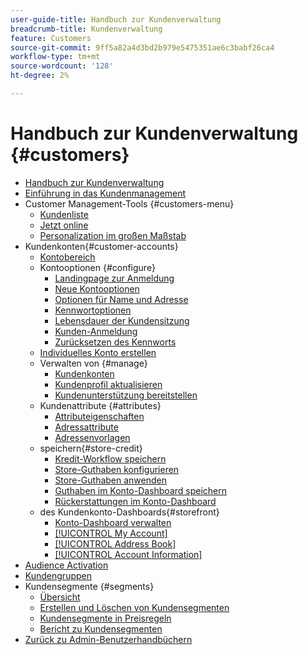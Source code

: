 ```yaml
---
user-guide-title: Handbuch zur Kundenverwaltung
breadcrumb-title: Kundenverwaltung
feature: Customers
source-git-commit: 9ff5a82a4d3bd2b979e5475351ae6c3babf26ca4
workflow-type: tm+mt
source-wordcount: '128'
ht-degree: 2%

---
```



# Handbuch zur Kundenverwaltung {#customers}

+ [Handbuch zur Kundenverwaltung](guide-overview.md)
+ [Einführung in das Kundenmanagement](customers-introduction.md)
+ Customer Management-Tools {#customers-menu}
   + [Kundenliste](customers-all.md)
   + [Jetzt online](now-online.md)
   + [Personalization im großen Maßstab](personalize-scale.md)
+ Kundenkonten{#customer-accounts}
   + [Kontobereich](customer-account-scope.md)
   + Kontooptionen {#configure}
      + [Landingpage zur Anmeldung](login-landing-page.md)
      + [Neue Kontooptionen](account-options-new.md)
      + [Optionen für Name und Adresse](name-address-options.md)
      + [Kennwortoptionen](password-options.md)
      + [Lebensdauer der Kundensitzung](customer-online-options.md)
      + [Kunden-Anmeldung](customer-sign-in.md)
      + [Zurücksetzen des Kennworts](password-reset.md)
   + [Individuelles Konto erstellen](account-create.md)
   + Verwalten von {#manage}
      + [Kundenkonten](manage-account.md)
      + [Kundenprofil aktualisieren](update-account.md)
      + [Kundenunterstützung bereitstellen](login-as-customer.md)
   + Kundenattribute {#attributes}
      + [Attributeigenschaften](attribute-properties.md)
      + [Adressattribute](address-attributes.md)
      + [Adressenvorlagen](address-templates.md)
   + speichern{#store-credit}
      + [Kredit-Workflow speichern](store-credit.md)
      + [Store-Guthaben konfigurieren](credit-configure.md)
      + [Store-Guthaben anwenden](store-credit-using.md)
      + [Guthaben im Konto-Dashboard speichern](account-dashboard-store-credit.md)
      + [Rückerstattungen im Konto-Dashboard](refunds-customer-account.md)
   + des Kundenkonto-Dashboards{#storefront}
      + [Konto-Dashboard verwalten](account-dashboard.md)
      + [[!UICONTROL My Account]](account-dashboard-my-account.md)
      + [[!UICONTROL Address Book]](account-dashboard-address-book.md)
      + [[!UICONTROL Account Information]](account-dashboard-account-information.md)
+ [Audience Activation](audience-activation.md)
+ [Kundengruppen](customer-groups.md)
+ Kundensegmente {#segments}
   + [Übersicht](customer-segments.md)
   + [Erstellen und Löschen von Kundensegmenten](customer-segment-create.md)
   + [Kundensegmente in Preisregeln](customer-segment-price-rule.md)
   + [Bericht zu Kundensegmenten](customer-segment-reports.md)
+ [Zurück zu Admin-Benutzerhandbüchern](https://experienceleague.adobe.com/de/docs/commerce-admin/user-guides/home)

